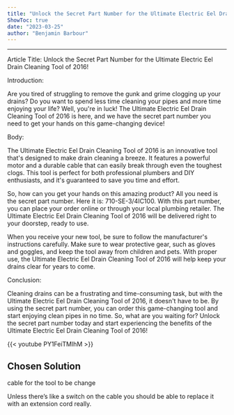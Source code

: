 ```yaml
---
title: "Unlock the Secret Part Number for the Ultimate Electric Eel Drain Cleaning Tool of 2016!"
ShowToc: true 
date: "2023-03-25"
author: "Benjamin Barbour"
---
```

*****
Article Title: Unlock the Secret Part Number for the Ultimate Electric Eel Drain Cleaning Tool of 2016!

Introduction:

Are you tired of struggling to remove the gunk and grime clogging up your drains? Do you want to spend less time cleaning your pipes and more time enjoying your life? Well, you're in luck! The Ultimate Electric Eel Drain Cleaning Tool of 2016 is here, and we have the secret part number you need to get your hands on this game-changing device!

Body:

The Ultimate Electric Eel Drain Cleaning Tool of 2016 is an innovative tool that's designed to make drain cleaning a breeze. It features a powerful motor and a durable cable that can easily break through even the toughest clogs. This tool is perfect for both professional plumbers and DIY enthusiasts, and it's guaranteed to save you time and effort.

So, how can you get your hands on this amazing product? All you need is the secret part number. Here it is: 710-SE-3/4IC100. With this part number, you can place your order online or through your local plumbing retailer. The Ultimate Electric Eel Drain Cleaning Tool of 2016 will be delivered right to your doorstep, ready to use.

When you receive your new tool, be sure to follow the manufacturer's instructions carefully. Make sure to wear protective gear, such as gloves and goggles, and keep the tool away from children and pets. With proper use, the Ultimate Electric Eel Drain Cleaning Tool of 2016 will help keep your drains clear for years to come.

Conclusion:

Cleaning drains can be a frustrating and time-consuming task, but with the Ultimate Electric Eel Drain Cleaning Tool of 2016, it doesn't have to be. By using the secret part number, you can order this game-changing tool and start enjoying clean pipes in no time. So, what are you waiting for? Unlock the secret part number today and start experiencing the benefits of the Ultimate Electric Eel Drain Cleaning Tool of 2016!

{{< youtube PY1FeiTMlhM >}} 



## Chosen Solution
 cable for the tool to be change

 Unless there’s like a switch on the cable you should be able to replace it with an extension cord really.





